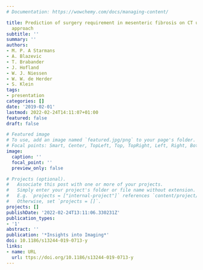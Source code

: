 ```yaml
---
# Documentation: https://wowchemy.com/docs/managing-content/

title: Prediction of surgery requirement in mesenteric fibrosis on CT using a radiomics
  approach
subtitle: ''
summary: ''
authors:
- M. P. A Starmans
- A. Blazevic
- T. Brabander
- J. Hofland
- W. J. Niessen
- W. W. de Herder
- S. Klein
tags:
- presentation
categories: []
date: '2019-02-01'
lastmod: 2022-02-24T14:11:07+01:00
featured: false
draft: false

# Featured image
# To use, add an image named `featured.jpg/png` to your page's folder.
# Focal points: Smart, Center, TopLeft, Top, TopRight, Left, Right, BottomLeft, Bottom, BottomRight.
image:
  caption: ''
  focal_point: ''
  preview_only: false

# Projects (optional).
#   Associate this post with one or more of your projects.
#   Simply enter your project's folder or file name without extension.
#   E.g. `projects = ["internal-project"]` references `content/project/deep-learning/index.md`.
#   Otherwise, set `projects = []`.
projects: []
publishDate: '2022-02-24T13:11:06.330231Z'
publication_types:
- '1'
abstract: ''
publication: '*Insights into Imaging*'
doi: 10.1186/s13244-019-0713-y
links:
- name: URL
  url: ttps://doi.org/10.1186/s13244-019-0713-y
---
```

